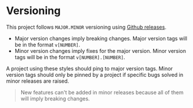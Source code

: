 # Versioning

This project follows `MAJOR.MINOR` versioning using
[Github releases](https://github.com/mondeja/project-config-styles/releases).

- Major version changes imply breaking changes. Major version tags will be in the format `v[NUMBER]`.
- Minor version changes imply fixes for the major version. Minor version tags will be in the format `v[NUMBER].[NUMBER]`.

A project using these styles should ping to major version tags. Minor version
tags should only be pinned by a project if specific bugs solved in minor releases
are raised.

> New features can't be added in minor releases because all of them will
> imply breaking changes.
